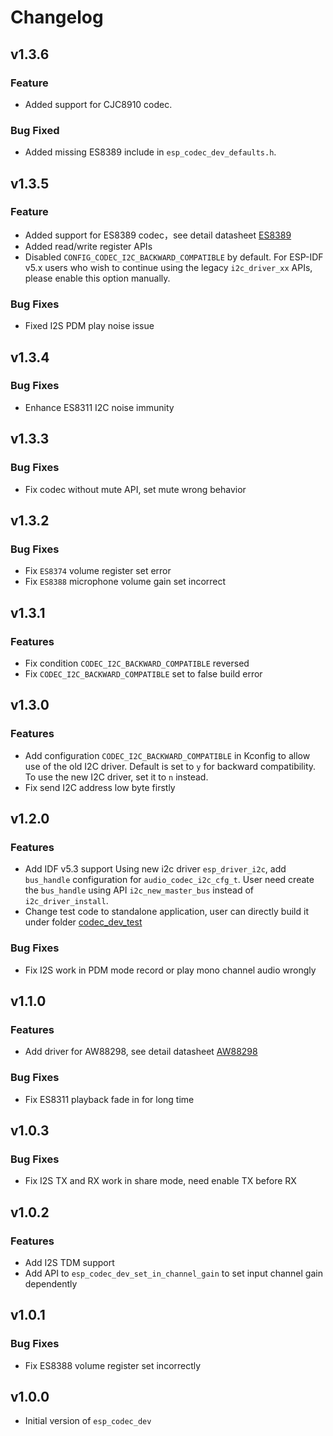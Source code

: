 # Changelog

## v1.3.6

### Feature

- Added support for CJC8910 codec.

### Bug Fixed

- Added missing ES8389 include in `esp_codec_dev_defaults.h`.

## v1.3.5

### Feature

- Added support for ES8389 codec，see detail datasheet [ES8389](http://www.everest-semi.com/pdf/ES8389%20PB.pdf)
- Added read/write register APIs
- Disabled `CONFIG_CODEC_I2C_BACKWARD_COMPATIBLE` by default.
  For ESP-IDF v5.x users who wish to continue using the legacy `i2c_driver_xx` APIs, please enable this option manually.

### Bug Fixes

- Fixed I2S PDM play noise issue

## v1.3.4

### Bug Fixes

- Enhance ES8311 I2C noise immunity


## v1.3.3

### Bug Fixes

- Fix codec without mute API, set mute wrong behavior


## v1.3.2

### Bug Fixes

- Fix `ES8374` volume register set error
- Fix `ES8388` microphone volume gain set incorrect


## v1.3.1

### Features

- Fix condition `CODEC_I2C_BACKWARD_COMPATIBLE` reversed
- Fix `CODEC_I2C_BACKWARD_COMPATIBLE` set to false build error


## v1.3.0

### Features

- Add configuration `CODEC_I2C_BACKWARD_COMPATIBLE` in Kconfig to allow use of the old I2C driver.
  Default is set to `y` for backward compatibility. To use the new I2C driver, set it to `n` instead.
- Fix send I2C address low byte firstly


## v1.2.0

### Features

- Add IDF v5.3 support
  Using new i2c driver `esp_driver_i2c`, add `bus_handle` configuration for `audio_codec_i2c_cfg_t`.
  User need create the `bus_handle` using API `i2c_new_master_bus` instead of `i2c_driver_install`.
- Change test code to standalone application, user can directly build it under folder [codec_dev_test](test_apps/codec_dev_test)

### Bug Fixes

- Fix I2S work in PDM mode record or play mono channel audio wrongly


## v1.1.0

### Features

- Add driver for AW88298, see detail datasheet [AW88298](https://datasheetspdf.com/download_new.php?id=1513778)

### Bug Fixes

- Fix ES8311 playback fade in for long time


## v1.0.3

### Bug Fixes

- Fix I2S TX and RX work in share mode, need enable TX before RX


## v1.0.2

### Features

- Add I2S TDM support
- Add API to `esp_codec_dev_set_in_channel_gain` to set input channel gain dependently


## v1.0.1

### Bug Fixes

- Fix ES8388 volume register set incorrectly


## v1.0.0

- Initial version of `esp_codec_dev`
